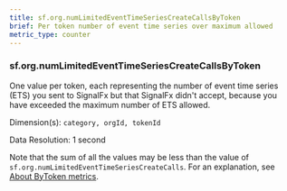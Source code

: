 ```yaml
---
title: sf.org.numLimitedEventTimeSeriesCreateCallsByToken
brief: Per token number of event time series over maximum allowed
metric_type: counter
---
```

### sf.org.numLimitedEventTimeSeriesCreateCallsByToken

One value per token, each representing the number of event time series (ETS) you sent to SignalFx but that SignalFx didn't accept, because you have exceeded the maximum number of ETS allowed. 

Dimension(s): `category, orgId, tokenId`

Data Resolution: 1 second

Note that the sum of all the values may be less than the value of `sf.org.numLimitedEventTimeSeriesCreateCalls`. For an explanation, see [About ByToken metrics](../readme.md#about-bytoken-metrics).

